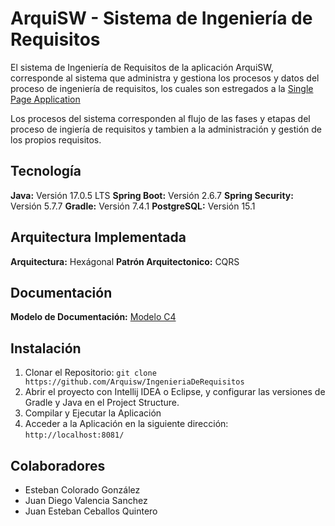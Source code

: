 # ArquiSW - Sistema de Ingeniería de Requisitos

El sistema de Ingeniería de Requisitos de la aplicación ArquiSW, corresponde al sistema que administra y gestiona los procesos y datos del proceso de ingeniería de requisitos, los cuales son estregados a la [Single Page Application](https://github.com/Arquisw/Arquisw-Front)

Los procesos del sistema corresponden al flujo de las fases y etapas del proceso de ingiería de requisitos y tambien a la administración y gestión de los propios requisitos.

## Tecnología

**Java:** Versión 17.0.5 LTS
**Spring Boot:** Versión 2.6.7
**Spring Security:** Versión 5.7.7
**Gradle:** Versión 7.4.1
**PostgreSQL:** Versión 15.1

## Arquitectura Implementada

**Arquitectura:**  Hexágonal
**Patrón Arquitectonico:** CQRS

## Documentación

**Modelo de Documentación:**  [Modelo C4](https://arquisw.github.io/ArquiSW-Documentacion/)

## Instalación

1. Clonar el Repositorio:
   `git clone https://github.com/Arquisw/IngenieriaDeRequisitos`
2. Abrir el proyecto con Intellij IDEA o Eclipse, y configurar las versiones de Gradle y Java en el Project Structure.
3. Compilar y Ejecutar la Aplicación
4. Acceder a la Aplicación en la siguiente dirección:
   `http://localhost:8081/`

## Colaboradores

- Esteban Colorado González
- Juan Diego Valencia Sanchez
- Juan Esteban Ceballos Quintero